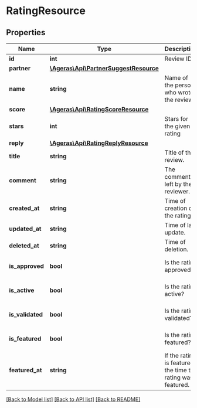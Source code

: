 # RatingResource

## Properties
Name | Type | Description | Notes
------------ | ------------- | ------------- | -------------
**id** | **int** | Review ID. | [optional] 
**partner** | [**\Ageras\Api\PartnerSuggestResource**](PartnerSuggestResource.md) |  | [optional] 
**name** | **string** | Name of the person who wrote the review. | [optional] 
**score** | [**\Ageras\Api\RatingScoreResource**](RatingScoreResource.md) |  | [optional] 
**stars** | **int** | Stars for the given rating | [optional] 
**reply** | [**\Ageras\Api\RatingReplyResource**](RatingReplyResource.md) |  | [optional] 
**title** | **string** | Title of the review. | [optional] 
**comment** | **string** | The comment left by the reviewer. | [optional] 
**created_at** | **string** | Time of creation of the rating. | [optional] 
**updated_at** | **string** | Time of last update. | [optional] 
**deleted_at** | **string** | Time of deletion. | [optional] 
**is_approved** | **bool** | Is the rating approved? | [optional] [default to false]
**is_active** | **bool** | Is the rating active? | [optional] [default to false]
**is_validated** | **bool** | Is the rating validated? | [optional] [default to false]
**is_featured** | **bool** | Is the rating featured? | [optional] [default to false]
**featured_at** | **string** | If the rating is featured, the time the rating was featured. | [optional] 

[[Back to Model list]](../README.md#documentation-for-models) [[Back to API list]](../README.md#documentation-for-api-endpoints) [[Back to README]](../README.md)


